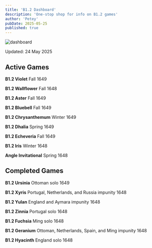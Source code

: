 ```yaml
---
title: 'B1.2 Dashboard'
description: 'One-stop shop for info on B1.2 games'
author: 'Petey'
pubDate: 2025-05-25
published: true
---
```

![dashboard](/imperialrealm/graphics/dashboard.png)

Updated: 24 May 2025

## Active Games

**B1.2 Violet** Fall 1649

**B1.2 Wallflower** Fall 1648

**B1.2 Aster** 	Fall 1649

**B1.2 Bluebell**	Fall 1649

**B1.2 Chrysanthemum** Winter 1649

**B1.2 Dhalia** Spring 1649

**B1.2 Echeveria** 	Fall 1649

**B1.2 Iris** Winter 1648

**Angle Invitational** Spring 1648

## Completed Games

**B1.2 Ursinia** Ottoman solo 1649

**B1.2 Xyris** Portugal, Netherlands, and Russia impunity 1648

**B1.2 Yulan** England and Aymara impunity 1648

**B1.2 Zinnia**	Portugal solo 1648

**B1.2 Fuchsia** 	Ming solo 1648

**B1.2 Geranium** 	Ottoman, Netherlands, Spain, and Ming impunity 1648

**B1.2 Hyacinth** 	England solo 1648
